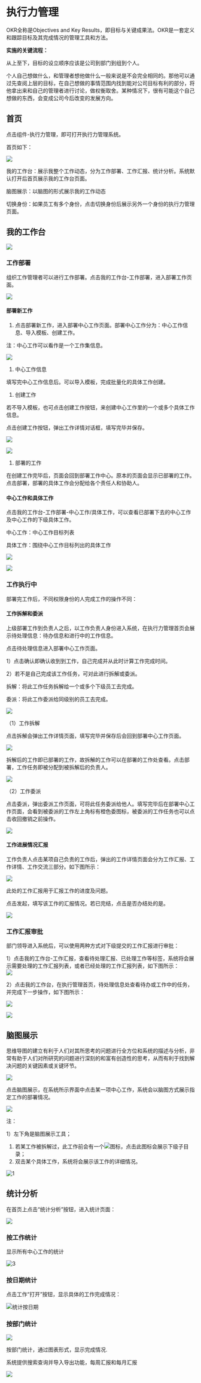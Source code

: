 # 执行力管理

OKR全称是Objectives and Key Results，即目标与关键成果法。OKR是一套定义和跟踪目标及其完成情况的管理工具和方法。

**实施的关键流程：**

  从上至下，目标的设立顺序应该是公司到部门到组到个人。

  个人自己想做什么，和管理者想他做什么一般来说是不会完全相同的。那他可以通过先查阅上层的目标，在自己想做的事情范围内找到能对公司目标有利的部分，将他拿出来和自己的管理者进行讨论，做权衡取舍。某种情况下，很有可能这个自己想做的东西，会变成公司今后改变的发展方向。

## 首页

点击组件-执行力管理，即可打开执行力管理系统。

首页如下：

![](../.gitbook/assets/0%20%288%29.png)

我的工作台：展示我整个工作动态，分为工作部署、工作汇报、统计分析。系统默认打开后首页展示我的工作台页面。

脑图展示：以脑图的形式展示我的工作动态

切换身份：如果员工有多个身份，点击切换身份后展示另外一个身份的执行力管理页面。

## 我的工作台

![](../.gitbook/assets/1%20%2811%29.png)

### 工作部署

组织工作管理者可以进行工作部署。点击我的工作台-工作部署，进入部署工作页面。

![](../.gitbook/assets/2%20%286%29.png)

#### 部署新工作

1. 点击部署新工作，进入部署中心工作页面。部署中心工作分为：中心工作信息、导入模板、创建工作。

注：中心工作可以看作是一个工作集信息。

![](../.gitbook/assets/3%20%284%29.png)

1. 中心工作信息

填写完中心工作信息后。可以导入模板，完成批量化的具体工作创建。

1. 创建工作

若不导入模板，也可点击创建工作按钮，来创建中心工作里的一个或多个具体工作信息。

点击创建工作按钮，弹出工作详情对话框，填写完毕并保存。

![](../.gitbook/assets/4%20%285%29.png)

![](../.gitbook/assets/5%20%282%29.png)

1. 部署的工作

在创建工作完毕后，页面会回到部署工作中心。原本的页面会显示已部署的工作。点击部署，部署的具体工作会分配给各个责任人和协助人。

#### 中心工作和具体工作

点击我的工作台-工作部署-中心工作/具体工作，可以查看已部署下去的中心工作及中心工作的下级具体工作。

中心工作：中心工作目标列表

具体工作：围绕中心工作目标列出的具体工作

![](../.gitbook/assets/6%20%281%29.png)

![](../.gitbook/assets/7%20%285%29.png)

### 工作执行中

部署完工作后，不同权限身份的人完成工作的操作不同：

#### 工作拆解和委派

上级部署工作到负责人之后，以工作负责人身份进入系统，在执行力管理首页会展示待处理信息：待办信息和进行中的工作信息。

点击待处理信息进入部署中心工作页面。

1）点击确认即确认收到到工作，自己完成并从此时计算工作完成时间。

2）若不是自己完成该工作任务，可对此进行拆解或委派。

拆解：将此工作任务拆解给一个或多个下级员工去完成。

委派：将此工作委派给同级别的员工去完成。

![](../.gitbook/assets/8%20%287%29.png)

（1）工作拆解

点击拆解会弹出工作详情页面，填写完毕并保存后会回到部署中心工作页面。

![](../.gitbook/assets/9%20%281%29.png)

拆解后的工作即已部署的工作，故拆解的工作可以在部署的工作处查看。点击部署，工作任务即被分配到被拆解后的负责人。

![](../.gitbook/assets/10%20%285%29.png)

（2）工作委派

点击委派，弹出委派工作页面，可将此任务委派给他人。填写完毕后在部署中心工作页面，会看到被委派的工作左上角标有橙色委图标，被委派的工作任务也可以点击收回撤销之前操作。

![](../.gitbook/assets/11%20%285%29.png)

#### 工作进展情况汇报

工作负责人点击某项自己负责的工作后，弹出的工作详情页面会分为工作汇报、工作详情、工作交流三部分。如下图所示：

![](../.gitbook/assets/12%20%284%29.png)

此处的工作汇报用于汇报工作的进度及问题。

点击发起，填写该工作的汇报情况。若已完结，点击是否办结处的是。

![](../.gitbook/assets/13%20%283%29.png)

### 工作汇报审批

部门领导进入系统后，可以使用两种方式对下级提交的工作汇报进行审批：

1）点击我的工作台-工作汇报，查看待处理汇报、已处理工作等标签，系统将会展示需要处理的工作汇报列表，或者已经处理的工作汇报列表，如下图所示：  
![](../.gitbook/assets/14%20%281%29.png)

2）点击我的工作台，在执行管理首页，待处理信息处查看待办或工作中的任务，并完成下一步操作，如下图所示：

![](../.gitbook/assets/15.png)

![](../.gitbook/assets/16.png)

## 脑图展示

思维导图的建立有利于人们对其所思考的问题进行全方位和系统的描述与分析，非常有助于人们对所研究的问题进行深刻的和富有创造性的思考，从而有利于找到解决问题的关键因素或关键环节。

![](../.gitbook/assets/17%20%283%29.png)

点击脑图展示，在系统所示界面中点击某一项中心工作，系统会以脑图方式展示指定工作的部署情况。

![](../.gitbook/assets/18%20%281%29.png)

注：

1）左下角是脑图展示工具；

1. 若某工作被拆解过，此工作前会有一个![](../.gitbook/assets/19%20%283%29.png)图标，点击此图标会展示下级子目录；
2. 双击某个具体工作，系统将会展示该工作的详细情况。

![1](../.gitbook/assets/20.png)

## 统计分析

在首页上点击“统计分析”按钮，进入统计页面：

![](../.gitbook/assets/21.png)

### 按工作统计

显示所有中心工作的统计

![3](../.gitbook/assets/22%20%281%29.jpeg)

### 按日期统计

点击工作“打开”按钮，显示具体的工作完成情况：

![&#x7EDF;&#x8BA1;&#x6309;&#x65E5;&#x671F;](../.gitbook/assets/23%20%281%29.jpeg)

### 按部门统计

![](../.gitbook/assets/24%20%283%29.png)

按部门统计，通过图表形式，显示完成情况.

系统提供搜索查询并导入导出功能，每周汇报和每月汇报

![](../.gitbook/assets/25%20%283%29.png)

